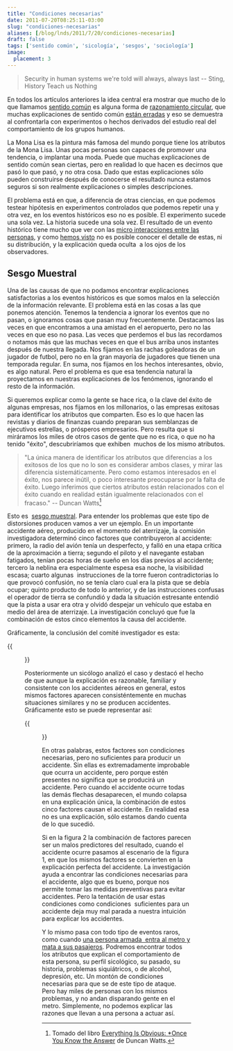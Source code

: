 ```yaml
---
title: "Condiciones necesarias"
date: 2011-07-20T08:25:11-03:00
slug: "condiciones-necesarias"
aliases: [/blog/lnds/2011/7/20/condiciones-necesarias]
draft: false
tags: ['sentido común', 'sicología', 'sesgos', 'sociología']
image:
  placement: 3
---
```



> Security in human systems we're told will always, always last \--
> Sting, History Teach us Nothing

En todos los artículos anteriores la idea central era mostrar que mucho
de lo que llamamos [sentido común](/blog/lnds/2011/06/28/la-paradoja-del-sentido-comun)
es alguna forma de [razonamiento circular](/blog/lnds/2011/07/20/razonamiento-circular),
que muchas explicaciones de sentido común [están erradas](/blog/lnds/2011/07/10/intuicion) y eso se
demuestra al confrontarla con experimentos o hechos derivados del
estudio real del comportamiento de los grupos humanos.

La Mona Lisa es la pintura más famosa del mundo porque tiene los
atributos de la Mona Lisa. Unas pocas personas son capaces de promover
una tendencia, o implantar una moda. Puede que muchas explicaciones de
sentido común sean ciertas, pero en realidad lo que hacen es decirnos
que pasó lo que pasó, y no otra cosa. Dado que estas explicaciones sólo
pueden construirse después de conocerse el resultado nunca estamos
seguros si son realmente explicaciones o simples descripciones.

El problema está en que, a diferencia de otras ciencias, en que podemos
testear hipótesis en experimentos controlados que podemos repetir una y
otra vez, en los eventos históricos eso no es posible. El experimento
sucede una sola vez. La historia sucede una sola vez. El resultado de un
evento histórico tiene mucho que ver con las 
[micro interacciones entre las personas](/blog/lnds/2011/07/13/influencias), y como
[hemos visto](/blog/lnds/2011/07/12/razonamiento-circular) no
es posible conocer el detalle de estas, ni su distribución, y la
explicación queda oculta  a los ojos de los observadores.

## Sesgo Muestral 

Una de las causas de que no podamos encontrar explicaciones
satisfactorias a los eventos históricos es que somos malos en la
selección de la información relevante. El problema está en las cosas a
las que ponemos atención. Tenemos la tendencia a ignorar los eventos que
no pasan, o ignoramos cosas que pasan muy frecuentemente. Destacamos las
veces en que encontramos a una amistad en el aeropuerto, pero no las
veces en que eso no pasa. Las veces que perdemos el bus las recordamos o
notamos más que las muchas veces en que el bus arriba unos instantes
después de nuestra llegada. Nos fijamos en las rachas goleadoras de un
jugador de futbol, pero no en la gran mayoría de jugadores que tienen
una temporada regular. En suma, nos fijamos en los hechos interesantes,
obvio, es algo natural. Pero el problema es que esa tendencia natural la
proyectamos en nuestras explicaciones de los fenómenos, ignorando el
resto de la información.

Si queremos explicar como la gente se hace rica, o la clave del éxito de
algunas empresas, nos fijamos en los millonarios, o las empresas
exitosas para identificar los atributos que comparten. Eso es lo que
hacen las revistas y diarios de finanzas cuando preparan sus semblanzas
de ejecutivos estrellas, o prósperos empresarios. Pero resulta que si
miráramos los miles de otros casos de gente que no es rica, o que no ha
tenido "éxito", descubriríamos que exhiben  muchos de los mismo
atributos.

> "La única manera de identificar los atributos que diferencias a los
> exitosos de los que no lo son es considerar ambos clases, y mirar las
> diferencia sistemáticamente. Pero como estamos interesados en el
> éxito, nos parece inútil, o poco interesante preocuparse por la falta
> de éxito. Luego inferimos que ciertos atributos están relacionados con
> el éxito cuando en realidad están igualmente relacionados con el
> fracaso." \-- Duncan Watts[^1]

Esto es  [sesgo muestral](https://es.wikipedia.org/wiki/Sesgo_muestral).
Para entender los problemas que este tipo de distorsiones producen vamos
a ver un ejemplo. En un importante accidente aéreo, producido en el
momento del aterrizaje, la comisión investigadora determinó cinco
factores que contribuyeron al accidente: primero, la radio del avión
tenía un desperfecto, y falló en una etapa crítica de la aproximación a
tierra; segundo el piloto y el navegante estaban fatigados, tenían pocas
horas de sueño en los días previos al accidente; tercero la neblina era
especialmente espesa esa noche, la visibilidad escasa; cuarto algunas
 instrucciones de la torre fueron contradictorias lo que provocó
confusión, no se tenía claro cual era la pista que se debía ocupar;
quinto producto de todo lo anterior, y de las instrucciones confusas el
operador de tierra se confundió y dada la situación estresante entendió
que la pista a usar era otra y olvidó despejar un vehículo que estaba en
medio del área de aterrizaje. La investigación concluyó que fue la
combinación de estos cinco elementos la causa del accidente.

Gráficamente, la conclusión del comité investigador es esta:

{{<figure caption="Figura 1: Combinación de causas de un accidente aereo" src="Sesgo2.png">}}

Posteriormente un sicólogo analizó el caso y destacó el hecho de que
aunque la explicación es razonable, familiar y consistente con los
accidentes aéreos en general, estos mismos factores aparecen
consisténtemente en muchas situaciones similares y no se producen
accidentes. Gráficamente esto se puede representar así:

{{<figure caption="Figura 2: Las mismas causas y no siempre ocurre un accidente aéreo" src="Sesgo1.png">}}

En otras palabras, estos factores son condiciones necesarias, pero no
suficientes para producir un accidente. Sin ellas es extremadamente
improbable que ocurra un accidente, pero porque estén presentes no
significa que se producirá un accidente. Pero cuando el accidente ocurre
todas las demás flechas desaparecen, el mundo colapsa en una explicación
única, la combinación de estos cinco factores causan el accidente. En
realidad esa no es una explicación, sólo estamos dando cuenta de lo que
sucedió.

Si en la figura 2 la combinación de factores parecen ser un malos
predictores del resultado, cuando el accidente ocurre pasamos al
escenario de la figura 1, en que los mismos factores se convierten en la
explicación perfecta del accidente. La investigación ayuda a encontrar
las condiciones necesarias para el accidente, algo que es bueno, porque
nos permite tomar las medidas preventivas para evitar accidentes. Pero
la tentación de usar estas condiciones como condiciones  suficientes
para un accidente deja muy mal parada a nuestra intuición para explicar
los accidentes.

Y lo mismo pasa con todo tipo de eventos raros, como cuando 
[una persona armada  entra al metro y mata a sus pasajeros](https://www.biobiochile.cl/2011/07/17/al-menos-4-heridos-en-tiroteo-en-estacion-de-metro-plaza-de-maipu-en-santiago.shtml).
Podremos encontrar todos los atributos que explican el comportamiento de
esta persona, su perfil sicológico, su pasado, su historia, problemas
siquiátricos, o de alcohol, depresión, etc. Un montón de condiciones
necesarias para que se de este tipo de ataque. Pero hay miles de
personas con los mismos problemas, y no andan disparando gente en el
metro. Simplemente, no podemos explicar las razones que llevan a una
persona a actuar así.


[^1]: Tomado del libro [Everything Is Obvious: \*Once You Know the  Answer](https://www.amazon.com/gp/product/0385531680/ref=as_li_qf_sp_asin_tl?ie=UTF8&tag=lanaturaledel-20&linkCode=as2&camp=217145&creative=399373&creativeASIN=0385531680)
de Duncan Watts.
